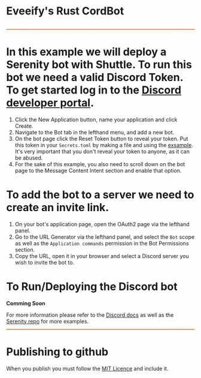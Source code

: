 # Eveeify's Rust CordBot
<!-- Divider Color ff6c00 -->



![Divider 1](assets/docs/dividers.png)

# In this example we will deploy a Serenity bot with Shuttle. To run this bot we need a valid Discord Token. To get started log in to the [Discord developer portal](https://discord.com/developers/applications).

1. Click the New Application button, name your application and click Create.
2. Navigate to the Bot tab in the lefthand menu, and add a new bot.
3. On the bot page click the Reset Token button to reveal your token. Put this token in your `Secrets.toml` by making a file and using the [exsample](./Secrets.toml%20exsample). It's very important that you don't reveal your token to anyone, as it can be abused.
4. For the sake of this example, you also need to scroll down on the bot page to the Message Content Intent section and enable that option.

# To add the bot to a server we need to create an invite link.

1. On your bot's application page, open the OAuth2 page via the lefthand panel.
2. Go to the URL Generator via the lefthand panel, and select the `Bot` scope as well as the `Application commands` permission in the Bot Permissions section.
3. Copy the URL, open it in your browser and select a Discord server you wish to invite the bot to.

# To Run/Deploying the Discord bot 

**Comming Soon**

For more information please refer to the [Discord docs](https://discord.com/developers/docs/getting-started) as well as the [Serenity repo](https://github.com/serenity-rs/serenity) for more examples.
![Divider 1](assets/docs/dividers.png)



# Publishing to github

When you publish you must follow the [MIT Licence](./LICENSE) and include it.
